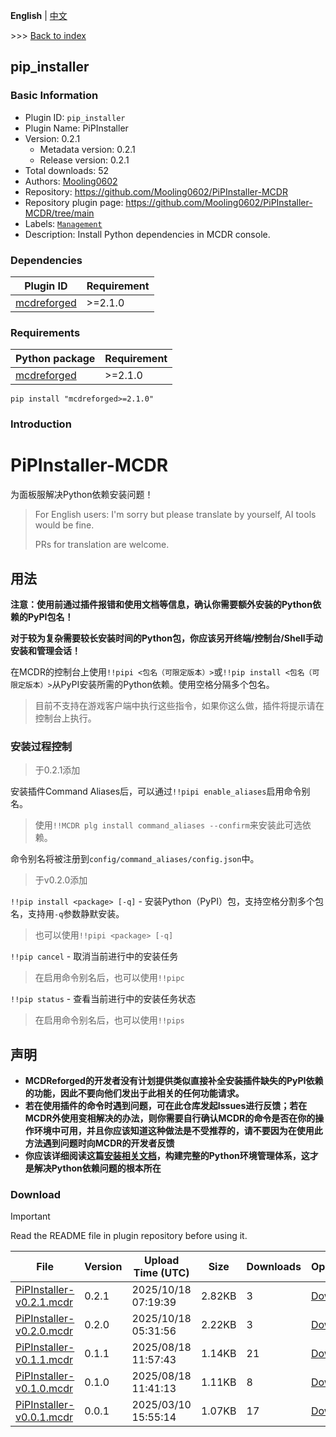 **English** | [中文](readme-zh_cn.md)

\>\>\> [Back to index](/readme.md)

## pip_installer

### Basic Information

- Plugin ID: `pip_installer`
- Plugin Name: PiPInstaller
- Version: 0.2.1
  - Metadata version: 0.2.1
  - Release version: 0.2.1
- Total downloads: 52
- Authors: [Mooling0602](https://github.com/Mooling0602)
- Repository: https://github.com/Mooling0602/PiPInstaller-MCDR
- Repository plugin page: https://github.com/Mooling0602/PiPInstaller-MCDR/tree/main
- Labels: [`Management`](/labels/management/readme.md)
- Description: Install Python dependencies in MCDR console.

### Dependencies

| Plugin ID | Requirement |
| --- | --- |
| [mcdreforged](https://github.com/Fallen-Breath/MCDReforged) | \>=2.1.0 |

### Requirements

| Python package | Requirement |
| --- | --- |
| [mcdreforged](https://pypi.org/project/mcdreforged) | \>=2.1.0 |

```
pip install "mcdreforged>=2.1.0"
```

### Introduction

# PiPInstaller-MCDR

为面板服解决Python依赖安装问题！

> For English users: I'm sorry but please translate by yourself, AI tools would be fine.
> 
> PRs for translation are welcome.

## 用法

**注意：使用前通过插件报错和使用文档等信息，确认你需要额外安装的Python依赖的PyPI包名！**

**对于较为复杂需要较长安装时间的Python包，你应该另开终端/控制台/Shell手动安装和管理会话！**

在MCDR的控制台上使用`!!pipi <包名（可限定版本）>`或`!!pip install <包名（可限定版本）>`从PyPI安装所需的Python依赖。使用空格分隔多个包名。
> 目前不支持在游戏客户端中执行这些指令，如果你这么做，插件将提示请在控制台上执行。

### 安装过程控制

> 于0.2.1添加

安装插件Command Aliases后，可以通过`!!pipi enable_aliases`启用命令别名。
> 使用`!!MCDR plg install command_aliases --confirm`来安装此可选依赖。

命令别名将被注册到`config/command_aliases/config.json`中。

> 于v0.2.0添加

`!!pip install <package> [-q]` - 安装Python（PyPI）包，支持空格分割多个包名，支持用`-q`参数静默安装。
> 也可以使用`!!pipi <package> [-q]`

`!!pip cancel` - 取消当前进行中的安装任务
> 在启用命令别名后，也可以使用`!!pipc`

`!!pip status` - 查看当前进行中的安装任务状态
> 在启用命令别名后，也可以使用`!!pips`

## 声明

- **MCDReforged的开发者没有计划提供类似直接补全安装插件缺失的PyPI依赖的功能，因此不要向他们发出于此相关的任何功能请求。**
- **若在使用插件的命令时遇到问题，可在此仓库发起Issues进行反馈；若在MCDR外使用变相解决的办法，则你需要自行确认MCDR的命令是否在你的操作环境中可用，并且你应该知道这种做法是不受推荐的，请不要因为在使用此方法遇到问题时向MCDR的开发者反馈**
- **你应该详细阅读这篇[安装相关文档](https://docs.mcdreforged.com/zh-cn/latest/quick_start/install.html#)，构建完整的Python环境管理体系，这才是解决Python依赖问题的根本所在**

### Download

> [!IMPORTANT]
> Read the README file in plugin repository before using it.

| File | Version | Upload Time (UTC) | Size | Downloads | Operations |
| --- | --- | --- | --- | --- | --- |
| [PiPInstaller-v0.2.1.mcdr](https://github.com/Mooling0602/PiPInstaller-MCDR/releases/tag/0.2.1) | 0.2.1 | 2025/10/18 07:19:39 | 2.82KB | 3 | [Download](https://github.com/Mooling0602/PiPInstaller-MCDR/releases/download/0.2.1/PiPInstaller-v0.2.1.mcdr) |
| [PiPInstaller-v0.2.0.mcdr](https://github.com/Mooling0602/PiPInstaller-MCDR/releases/tag/0.2.0) | 0.2.0 | 2025/10/18 05:31:56 | 2.22KB | 3 | [Download](https://github.com/Mooling0602/PiPInstaller-MCDR/releases/download/0.2.0/PiPInstaller-v0.2.0.mcdr) |
| [PiPInstaller-v0.1.1.mcdr](https://github.com/Mooling0602/PiPInstaller-MCDR/releases/tag/0.1.1) | 0.1.1 | 2025/08/18 11:57:43 | 1.14KB | 21 | [Download](https://github.com/Mooling0602/PiPInstaller-MCDR/releases/download/0.1.1/PiPInstaller-v0.1.1.mcdr) |
| [PiPInstaller-v0.1.0.mcdr](https://github.com/Mooling0602/PiPInstaller-MCDR/releases/tag/0.1.0) | 0.1.0 | 2025/08/18 11:41:13 | 1.11KB | 8 | [Download](https://github.com/Mooling0602/PiPInstaller-MCDR/releases/download/0.1.0/PiPInstaller-v0.1.0.mcdr) |
| [PiPInstaller-v0.0.1.mcdr](https://github.com/Mooling0602/PiPInstaller-MCDR/releases/tag/0.0.1) | 0.0.1 | 2025/03/10 15:55:14 | 1.07KB | 17 | [Download](https://github.com/Mooling0602/PiPInstaller-MCDR/releases/download/0.0.1/PiPInstaller-v0.0.1.mcdr) |


